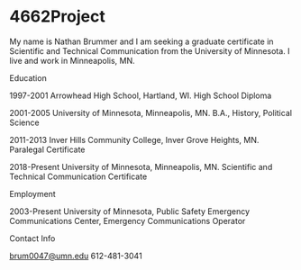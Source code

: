 # 4662Project
My name is Nathan Brummer and I am seeking a graduate certificate in Scientific and Technical Communication from the University of Minnesota. I live and work in Minneapolis, MN. 

Education

1997-2001 Arrowhead High School, Hartland, WI. High School Diploma

2001-2005 University of Minnesota, Minneapolis, MN. B.A., History, Political Science

2011-2013 Inver Hills Community College, Inver Grove Heights, MN. Paralegal Certificate

2018-Present University of Minnesota, Minneapolis, MN. Scientific and Technical Communication Certificate

Employment

2003-Present University of Minnesota, Public Safety Emergency Communications Center, Emergency Communications Operator

Contact Info

brum0047@umn.edu
612-481-3041
